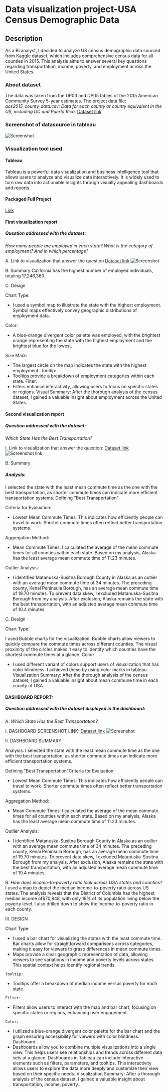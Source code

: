 # Data visualization project-USA Census Demographic Data
## Description
As a BI analyst, I decided to analyze US census demographic data sourced from
Kaggle dataset, which includes comprehensive census data for all counties in 2015.
This analysis aims to answer several key questions regarding transportation, income,
poverty, and employment across the United States.
### About dataset
The data was taken from the DP03 and DP05 tables of the 2015 American Community Survey 5-year estimates.
The project data file:
_acs2015_county_data.csv: Data for each county or county equivalent in the US, including DC and Puerto Rico._
[Dataset link](https://www.kaggle.com/datasets/muonneutrino/us-census-demographic-data/data?select=acs2015_county_data.csv)

### Screenshot of datasource in tableau
![Screenshot](https://github.com/Joshh90/Data-visualization-project-USA-Census-Demographic-Data/blob/main/Data%20soure%20screenshot.jpg)

### Visualization tool used
#### Tableau
Tableau is a powerful data visualization and business intelligence tool that allows users to analyze and visualize data interactively. It is widely used to turn raw data into actionable insights through visually appealing dashboards and reports.

#### Packaged Full Project
[Link](https://github.com/Joshh90/Data-visualization-project-USA-Census-Demographic-Data/blob/main/US%20Census%20Demographic%20Data%20Project.twbx)

#### First visualization report
##### Question addressed with the dataset:
_How many people are employed in each state? What is the category of employment? And in
which percentage?_

A. Link to visualization that answer the question
[Dataset link](https://public.tableau.com/app/profile/joshua.adelakun/viz/USCensusDemographicDataProject_17348489952100/EmploymentCategoriesperstate?publish=yes)
![Screenshot](https://github.com/Joshh90/Data-visualization-project-USA-Census-Demographic-Data/blob/main/Employment%20categories%20per%20state.jpg)

B. Summary
California has the highest number of employed individuals, totaling 17,246,360.

C. Design

Chart Type:
* I used a symbol map to illustrate the state with the highest employment. Symbol
maps effectively convey geographic distributions of employment data.

Color:
* A blue-orange divergent color palette was employed, with the brightest orange
representing the state with the highest employment and the brightest blue for the
lowest.

Size Mark:
* The largest circle on the map indicates the state with the highest employment.
Tooltip:
* Tooltips provide a breakdown of employment categories within each state.
Filter:
* Filters enhance interactivity, allowing users to focus on specific states or regions.
Visual Summary:
After the thorough analysis of the census dataset, I gained a valuable insight about
employment across the United States.

#### Second visualization report
##### Question addressed with the dataset:

_Which State Has the Best Transportation?_

I. Link to visualization that answer the question:
[Dataset link](https://public.tableau.com/app/profile/joshua.adelakun/viz/USCensusDemographicDataProject_17348489952100/Meancommutetimeineachcounty?publish=yes)
![Screenshot link](https://github.com/Joshh90/Data-visualization-project-USA-Census-Demographic-Data/blob/main/Mean%20commute%20time%20in%20each%20county%20screenshot.jpg)

B. Summary
##### Analysis:
I selected the state with the least mean commute time as the one with the best
transportation, as shorter commute times can indicate more efficient transportation
systems.
Defining "Best Transportation"

Criteria for Evaluation:
* Lowest Mean Commute Times: This indicates how efficiently people can travel to
work. Shorter commute times often reflect better transportation systems.

Aggregation Method:
* Mean Commute Times: I calculated the average of the mean commute times for
all counties within each state. Based on my analysis, Alaska has the least average
mean commute time of 11.23 minutes.

Outlier Analysis:
* I identified Matanuska-Susitna Borough County in Alaska as an outlier with an
average mean commute time of 34 minutes. The preceding county, Kenai Peninsula
Borough, has an average mean commute time of 19.70 minutes. To prevent data skew,
I excluded Matanuska-Susitna Borough from my analysis. After exclusion, Alaska
remains the state with the best transportation, with an adjusted average mean commute
time of 10.4 minutes.

C. Design

Chart Type:

I used Bubble charts for the visualization.
Bubble charts allow viewers to quickly compare the commute times across different counties.
The visual proximity of the circles makes it easy to identify which counties have the shortest
commute times at a glance.
Color:
* I used different variant of colors support users of visualization that has color blindness. I
achieved these by using color marks in tableau.
Visualization Summary:
After the thorough analysis of the census dataset, I gained a valuable insight about mean
commune time in each county of USA.


#### DASHBOARD REPORT:
##### Question addressed with the dataset displayed in the dashboard:
A. _Which State Has the Best Transportation?_

I. DASHBOARD SCREENSHOT LINK:
[Dataset link](https://public.tableau.com/app/profile/joshua.adelakun/viz/USCensusDemographicDataProject_17348489952100/UScensusdemodash?publish=yes)
![Screenshot](https://github.com/Joshh90/Data-visualization-project-USA-Census-Demographic-Data/blob/main/Main%20dashboard1.jpg)

II. DASHBOARD SUMMARY

Analysis:
I selected the state with the least mean commute time as the one with the best
transportation, as shorter commute times can indicate more efficient transportation
systems.

Defining "Best Transportation"Criteria for Evaluation:
* Lowest Mean Commute Times: This indicates how efficiently people can travel to
work. Shorter commute times often reflect better transportation systems.

Aggregation Method:
* Mean Commute Times: I calculated the average of the mean commute times for
all counties within each state. Based on my analysis, Alaska has the least average
mean commute time of 11.23 minutes.

Outlier Analysis:
* I identified Matanuska-Susitna Borough County in Alaska as an outlier with an
average mean commute time of 34 minutes. The preceding county, Kenai Peninsula
Borough, has an average mean commute time of 19.70 minutes. To prevent data skew,
I excluded Matanuska-Susitna Borough from my analysis. After exclusion, Alaska
remains the state with the best transportation, with an adjusted average mean commute
time of 10.4 minutes.

B. _How does income-to-poverty ratio look across USA states and counties?_
I used a map to depict the median income-to-poverty ratio across US states. The
analysis reveals that the District of Columbia has the highest median income of$70,848,
with only 18% of its population living below the poverty level. I also drilled
down to show the income-to-poverty ratio in each county.

III. DESIGN

Chart Type:
* I used a bar chart for visualizing the states with the least commute time. Bar
charts allow for straightforward comparisons across categories, making it easy for
viewers to grasp differences in mean commute times.
* Maps provide a clear geographic representation of data, allowing viewers to see
variations in income and poverty levels across states. This spatial context helps identify
regional trends.

```Tooltip: ```
* Tooltips offer a breakdown of median income versus poverty for each state.
  
```Filter:```
* Filters allow users to interact with the map and bar chart, focusing on specific states or
regions, enhancing user engagement.

```Color:```
* I utilized a blue-orange divergent color palette for the bar chart and the graph
ensuring accessibility for viewers with color blindness.
Dashboard:
* Dashboards allow you to combine multiple visualizations into a single view. This helps
users see relationships and trends across different data sets at a glance.
Dashboards in Tableau can include interactive elements such as filters, parameters,
and tooltips. This interactivity allows users to explore the data more deeply and
customize their view based on their specific needs.
Visualization Summary:
After a thorough analysis of the census dataset, I gained a valuable insight about
transportation, income, poverty.
